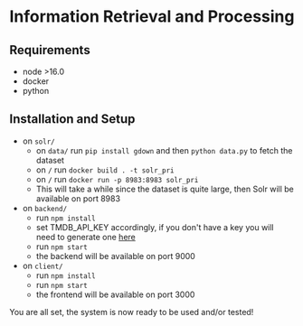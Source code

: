 # Information Retrieval and Processing

## Requirements

- node >16.0
- docker
- python

## Installation and Setup

- on `solr/`
  - on `data/` run `pip install gdown` and then `python data.py` to fetch the dataset
  - on `/` run `docker build . -t solr_pri`
  - on `/` run `docker run -p 8983:8983 solr_pri`
  - This will take a while since the dataset is quite large, then Solr will be available on port 8983
- on `backend/`
  - run `npm install`
  - set TMDB_API_KEY accordingly, if you don't have a key you will need to generate one [here](https://developers.themoviedb.org/3/getting-started/introduction)
  - run `npm start`
  - the backend will be available on port 9000
- on `client/`
  - run `npm install`
  - run `npm start`
  - the frontend will be available on port 3000

You are all set, the system is now ready to be used and/or tested!